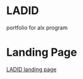 # LADID
portfolio for alx program
# Landing Page
[LADID landing page](https://abdelouahedakharaze.github.io/LADID_landing_page/)

